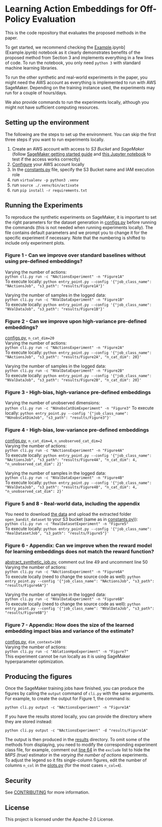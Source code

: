 # Learning Action Embeddings for Off-Policy Evaluation 

This is the code repository that evaluates the proposed methods in the paper.

To get started, we recommend checking the [Example](Example.ipynb).ipynb](Example.ipynb) notebook as it clearly demonstrates benefits of the proposed method from Section 3 and implements everything in a few lines of code. To run the notebook, you only need `python 3` with standard machine learning libraries.

To run the other synthetic and real-world experiments in the paper, you might need the AWS account as everything is implemented to run with AWS SageMaker. Depending on the training instance used, the experiments may run for a couple of hours/days.

We also provide commands to run the experiments locally, although you might not have sufficient computing resources.

## Setting up the environment
The following are the steps to set up the environment. You can skip the first three steps if you want to run experiments locally.

1. Create an AWS account with access to *S3 Bucket* and *SageMaker* (follow [SageMaker getting started guide](https://docs.aws.amazon.com/sagemaker/latest/dg/gs.html) and [this Jupyter notebook](https://docs.aws.amazon.com/sagemaker/latest/dg/ex1-train-model.html) to test if the access works correctly)
1. [Configure](https://docs.aws.amazon.com/cli/latest/userguide/cli-configure-quickstart.html) your AWS account locally
1. In the [constants.py](experiments/utils/constants.py) file, specify the S3 Bucket name and IAM execution role
1. run `virtualenv -p python3 .venv`
1. run `source ./.venv/bin/activate`
1. run `pip install -r requirements.txt`

## Running the Experiments
To reproduce the synthetic experiments on SageMaker, it is important to set the right parameters for the dataset generation in [configs.py](experiments/utils/configs.py?plain=1#L31) before running the commands (this is not needed when running experiments locally).
The file contains default parameters and we prompt you to change it for the specific experiment if necessary. Note that the numbering is shifted to include only experiment plots.

### Figure 1 - Can we improve over standard baselines without using pre-defined embeddings?
Varying the number of actions:\
`python cli.py run -c "NActionsExperiment" -n "Figure1A"`\
To execute locally: `python entry_point.py --config '{"job_class_name": "NActionsJob", "s3_path": "results/Figure1A"}'`

Varying the number of samples in the logged data:\
`python cli.py run -c "NValDataExperiment" -n "Figure1B"`\
To execute locally: `python entry_point.py --config '{"job_class_name": "NValDataJob", "s3_path": "results/Figure1B"}'`

### Figure 2 - Can we improve upon high-variance pre-defined embeddings?
[configs.py](experiments/utils/configs.py?plain=1#L31), `n_cat_dim=20`\
Varying the number of actions:\
`python cli.py run -c "NActionsExperiment" -n "Figure2A"`\
To execute locally: `python entry_point.py --config '{"job_class_name": "NActionsJob", "s3_path": "results/Figure2A", "n_cat_dim": 20}'`

Varying the number of samples in the logged data:\
`python cli.py run -c "NValDataExperiment" -n "Figure2B"`\
To execute locally: `python entry_point.py --config '{"job_class_name": "NValDataJob", "s3_path": "results/Figure2B", "n_cat_dim": 20}'`

### Figure 3 - High-bias, high-variance pre-defined embeddings
Varying the number of unobserved dimensions:\
`python cli.py run -c "NUnobsCatDimExperiment" -n "Figure3"`
To execute locally: `python entry_point.py --config '{"job_class_name": "NUnobsCatDimJob", "s3_path": "results/Figure3"}'`

### Figure 4 - High-bias, low-variance pre-defined embeddings
[configs.py](experiments/utils/configs.py?plain=1#L31), `n_cat_dim=4`, `n_unobserved_cat_dim=2`\
Varying the number of actions:\
`python cli.py run -c "NActionsExperiment" -n "Figure4A"`\
To execute locally: `python entry_point.py --config '{"job_class_name": "NActionsJob", "s3_path": "results/Figure4A", "n_cat_dim": 4, "n_unobserved_cat_dim": 2}'`

Varying the number of samples in the logged data:\
`python cli.py run -c "NValDataExperiment" -n "Figure4B"`\
To execute locally: `python entry_point.py --config '{"job_class_name": "NValDataJob", "s3_path": "results/Figure4B", "n_cat_dim": 4, "n_unobserved_cat_dim": 2}'`

### Figure 5 and 8 - Real-world data, including the appendix
You need to download [the data](https://research.zozo.com/data_release/open_bandit_dataset.zip) and upload the extracted folder `open_bandit_dataset` to your S3 bucket (same as in [constants.py](experiments/utils/constants.py))):\
`python cli.py run -c "RealDatasetExperiment" -n "Figure5"`\
To execute locally: `python entry_point.py --config '{"job_class_name": "RealDatasetJob", "s3_path": "results/Figure5"}'`

### Figure 6 - Appendix: Can we improve when the reward model for learning embeddings does not match the reward function?
[abstract_synthetic_job.py](jobs/abstracts/abstract_synthetic_job.py?plain=1#L50), comment out line 49 and uncomment line 50\
Varying the number of actions:\
`python cli.py run -c "NActionsExperiment" -n "Figure6A"`\
To execute locally (need to change the source code as well): `python entry_point.py --config '{"job_class_name": "NActionsJob", "s3_path": "results/Figure6A"}'`

Varying the number of samples in the logged data:\
`python cli.py run -c "NValDataExperiment" -n "Figure6B"`\
To execute locally (need to change the source code as well): `python entry_point.py --config '{"job_class_name": "NValDataJob", "s3_path": "results/Figure6B"}'`

### Figure 7 - Appendix: How does the size of the learned embedding impact bias and variance of the estimate?
[configs.py](experiments/utils/configs.py?plain=1#L33), `dim_context=100`\
Varying the number of actions:\
`python cli.py run -c "AblationHpoExperiment" -n "Figure7"`\
This experiment cannot be run locally as it is using SageMaker hyperparameter optimization.

## Producing the figures
Once the SageMaker training jobs have finished, you can produce the figures by calling the `output` command of `cli.py` with the same arguments.
For example, to create the output for Figure 1, the command is:

`python cli.py output -c "NActionsExperiment" -n "Figure1A"`

If you have the results stored locally, you can provide the directory where they are stored instead:

`python cli.py output -c "NActionsExperiment" -d "results/Figure1A"`

The output is then produced in the [results](results) directory.
To omit some of the methods from displaying, you need to modify the corresponding experiment class file, for example, comment out [line 64](experiments/n_actions_experiment.py?plain=1#L64) in the `exclude` list to hide the *MIPS (true)* estimator in the *varying the number of actions* experiments.\
To adjust the legend so it fits single-column figures, edit the number of columns `n_col` in the [plots.py](experiments/utils/plots.py?plain=1#L43) (for the most cases `n_col=4`).

## Security

See [CONTRIBUTING](CONTRIBUTING.md#security-issue-notifications) for more information.

## License

This project is licensed under the Apache-2.0 License.

